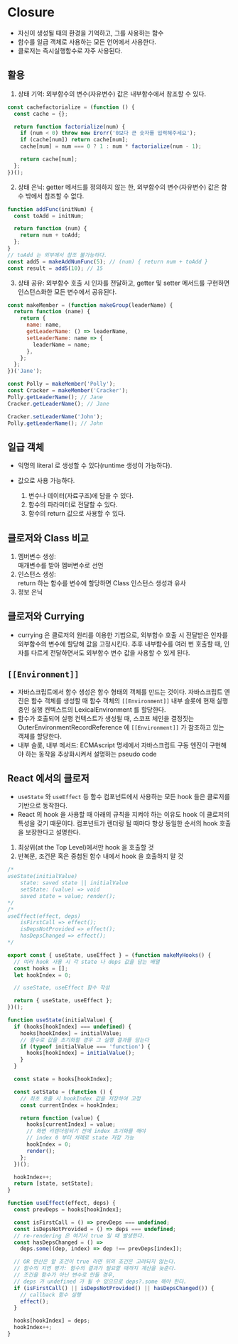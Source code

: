 # Closure

- 자신이 생성될 때의 환경을 기억하고, 그를 사용하는 함수
- 함수를 일급 객체로 사용하는 모든 언어에서 사용한다.
- 클로저는 즉시실행함수로 자주 사용된다.

## 활용

1. 상태 기억: 외부함수의 변수(자유변수) 값은 내부함수에서 참조할 수 있다.

```js
const cachefactorialize = (function () {
  const cache = {};

  return function factorialize(num) {
    if (num < 0) throw new Erorr('0보다 큰 숫자를 입력해주세요');
    if (cache[num]) return cache[num];
    cache[num] = num === 0 ? 1 : num * factorialize(num - 1);

    return cache[num];
  };
})();
```

2. 상태 은닉: getter 메서드를 정의하지 않는 한, 외부함수의 변수(자유변수) 값은 함수 밖에서 참조할 수 없다.

```js
function addFunc(initNum) {
  const toAdd = initNum;

  return function (num) {
    return num + toAdd;
  };
}
// toAdd 는 외부에서 참조 불가능하다.
const add5 = makeAddNumFunc(5); // (num) { return num + toAdd }
const result = add5(10); // 15
```

3. 상태 공유: 외부함수 호출 시 인자를 전달하고, getter 및 setter 메서드를 구현하면 인스턴스화한 모든 변수에서 공유된다.

```js
const makeMember = (function makeGroup(leaderName) {
  return function (name) {
    return {
      name: name,
      getLeaderName: () => leaderName,
      setLeaderName: name => {
        leaderName = name;
      },
    };
  };
})('Jane');

const Polly = makeMember('Polly');
const Cracker = makeMember('Cracker');
Polly.getLeaderName(); // Jane
Cracker.getLeaderName(); // Jane

Cracker.setLeaderName('John');
Polly.getLeaderName(); // John
```

## 일급 객체

- 익명의 literal 로 생성할 수 있다(runtime 생성이 가능하다).
- 값으로 사용 가능하다.

  1. 변수나 데이터(자료구조)에 담을 수 있다.
  2. 함수의 파라미터로 전달할 수 있다.
  3. 함수의 return 값으로 사용할 수 있다.

## 클로저와 Class 비교

1.  멤버변수 생성:  
    매개변수를 받아 멤버변수로 선언
2.  인스턴스 생성:  
    return 하는 함수를 변수에 할당하면 Class 인스턴스 생성과 유사
3.  정보 은닉

## 클로저와 Currying

- currying 은 클로저의 원리를 이용한 기법으로, 외부함수 호출 시 전달받은 인자를 외부함수의 변수에 할당해 값을 고정시킨다. 추후 내부함수를 여러 번 호출할 때, 인자를 다르게 전달하면서도 외부함수 변수 값을 사용할 수 있게 된다.

## `[[Environment]]`

- 자바스크립트에서 함수 생성은 함수 형태의 객체를 만드는 것이다. 자바스크립트 엔진은 함수 객체를 생성할 때 함수 객체의 `[[Environment]]` 내부 슬롯에 현재 실행 중인 실행 컨텍스트의 LexicalEnvironment 를 할당한다.
- 함수가 호출되어 실행 컨텍스트가 생성될 때, 스코프 체인을 결정짓는 OuterEnvironmentRecordReference 에 `[[Environment]]` 가 참조하고 있는 객체를 할당한다.
- 내부 슬롯, 내부 메서드: ECMAscript 명세에서 자바스크립트 구동 엔진이 구현해야 하는 동작을 추상화시켜서 설명하는 pseudo code

## React 에서의 클로저

- `useState` 와 `useEffect` 등 함수 컴포넌트에서 사용하는 모든 hook 들은 클로저를 기반으로 동작한다.
- React 의 hook 을 사용할 때 아래의 규칙을 지켜야 하는 이유도 hook 이 클로저의 특성을 갖기 때문이다. 컴포넌트가 렌더링 될 때마다 항상 동일한 순서의 hook 호출을 보장한다고 설명한다.

1. 최상위(at the Top Level)에서만 hook 을 호출할 것
2. 반복문, 조건문 혹은 중첩된 함수 내에서 hook 을 호출하지 말 것

```js
/*
useState(initialValue)
    state: saved state || initialValue
    setState: (value) => void
    saved state = value; render();
*/
/*
useEffect(effect, deps)
    isFirstCall => effect();
    isDepsNotProvided => effect();
    hasDepsChanged => effect();
*/

export const { useState, useEffect } = (function makeMyHooks() {
  // 여러 hook 사용 시 각 state 나 deps 값을 담는 배열
  const hooks = [];
  let hookIndex = 0;

  // useState, useEffect 함수 작성

  return { useState, useEffect };
})();
```

```js
function useState(initialValue) {
  if (hooks[hookIndex] === undefined) {
    hooks[hookIndex] = initialValue;
    // 함수로 값을 초기화할 경우 그 실행 결과를 담는다
    if (typeof initialValue === 'function') {
      hooks[hookIndex] = initialValue();
    }
  }

  const state = hooks[hookIndex];

  const setState = (function () {
    // 최초 호출 시 hookIndex 값을 저장하여 고정
    const currentIndex = hookIndex;

    return function (value) {
      hooks[currentIndex] = value;
      // 화면 리렌더링되기 전에 index 초기화를 해야
      // index 0 부터 차례로 state 저장 가능
      hookIndex = 0;
      render();
    };
  })();

  hookIndex++;
  return [state, setState];
}
```

```js
function useEffect(effect, deps) {
  const prevDeps = hooks[hookIndex];

  const isFirstCall = () => prevDeps === undefined;
  const isDepsNotProvided = () => deps === undefined;
  // re-rendering 은 여기서 true 일 때 발생한다.
  const hasDepsChanged = () =>
    deps.some((dep, index) => dep !== prevDeps[index]);

  // OR 연산은 앞 조건이 true 라면 뒤의 조건은 고려되지 않는다.
  // 함수의 지연 평가: 함수의 결과가 필요할 때까지 계산을 늦춘다.
  // 조건을 함수가 아닌 변수로 만들 경우,
  // deps 가 undefined 가 될 수 있으므로 deps?.some 해야 한다.
  if (isFirstCall() || isDepsNotProvided() || hasDepsChanged()) {
    // callback 함수 실행
    effect();
  }

  hooks[hookIndex] = deps;
  hookIndex++;
}
```
